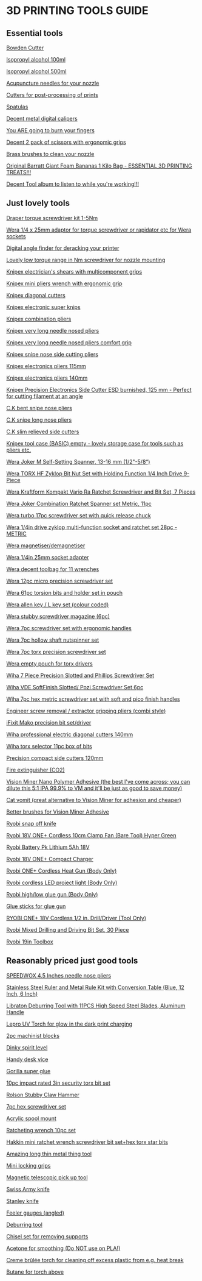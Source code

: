 # 3D PRINTING TOOLS GUIDE

## Essential tools

<a href="https://www.amazon.co.uk/gp/product/B015HA1NNA/?&_encoding=UTF8&tag=oernster-21&linkCode=ur2&linkId=51a86bed557d84cb6cef406055638f7b&camp=1634&creative=6738">Bowden Cutter<a>

<a href="https://www.amazon.co.uk/gp/product/B092TBHDL3/?&_encoding=UTF8&tag=oernster-21&linkCode=ur2&linkId=e10cc15a416761533995046f815537ef&camp=1634&creative=6738">Isopropyl alcohol 100ml</a>

<a href="https://www.amazon.co.uk/gp/product/B0924X4G9K/?&_encoding=UTF8&tag=oernster-21&linkCode=ur2&linkId=09090fc287b011369fb7a69116c5f39f&camp=1634&creative=6738">Isopropyl alcohol 500ml</a>

<a href="https://www.amazon.com/Hestya-Printer-Nozzle-Cleaning-Stainless/dp/B078HXTLX8/">Acupuncture needles for your nozzle</a>

<a href="https://www.amazon.co.uk/gp/product/B09S5VF7PC/?&_encoding=UTF8&tag=oernster-21&linkCode=ur2&linkId=24ce2cf69240f291f162a8d098e184c2&camp=1634&creative=6738">Cutters for post-processing of prints</a>

<a href="https://www.amazon.co.uk/gp/product/B075SLTY8B/?&_encoding=UTF8&tag=oernster-21&linkCode=ur2&linkId=e5d4fb2135400e505e6e4984db79cfb9&camp=1634&creative=6738">Spatulas</a>

<a href="https://www.amazon.co.uk/gp/product/B085ZGTR2P/?&_encoding=UTF8&tag=oernster-21&linkCode=ur2&linkId=48ab001e1f0eb864173c6dd670b0bc6d&camp=1634&creative=6738">Decent metal digital calipers</a>

<a href="https://www.amazon.co.uk/gp/product/B071QXB1BC/?&_encoding=UTF8&tag=oernster-21&linkCode=ur2&linkId=2e833237d8683ab460ee9b78e87a2b7d&camp=1634&creative=6738">You ARE going to burn your fingers</a>

<a href="https://www.amazon.co.uk/gp/product/B07H4LTQ1D/?&_encoding=UTF8&tag=oernster-21&linkCode=ur2&linkId=d97f76b84cfd4f60291ff2345a8262bc&camp=1634&creative=6738">Decent 2 pack of scissors with ergonomic grips</a>

<a href="https://www.amazon.co.uk/gp/product/B08D9QH3X3/?&_encoding=UTF8&tag=oernster-21&linkCode=ur2&linkId=52444864091dcc963c1f6e2be7726262&camp=1634&creative=6738">Brass brushes to clean your nozzle</a>

<a href="https://amzn.to/3MYJopO">Original Barratt Giant Foam Bananas 1 Kilo Bag - ESSENTIAL 3D PRINTING TREATS!!!</a>

<a href="https://www.amazon.co.uk/gp/product/B07ZW9PY6B/">Decent Tool album to listen to while you're working!!!</a>
  
## Just lovely tools

<a href="https://www.amazon.co.uk/gp/product/B0108AETW6/">Draper torque screwdriver kit 1-5Nm</a>

<a href="https://www.amazon.co.uk/gp/product/B06XW33DSN/">Wera 1/4 x 25mm adaptor for torque screwdriver or rapidator etc for Wera sockets</a>

<a href="https://www.amazon.co.uk/dp/B003NKALBC">Digital angle finder for deracking your printer</a>

<a href="https://www.amazon.co.uk/dp/B003AI9US2">Lovely low torque range in Nm screwdriver for nozzle mounting</a>

<a href="https://www.amazon.co.uk/gp/product/B07BMQ9BP5/">Knipex electrician's shears with multicomponent grips</a>

<a href="https://www.amazon.co.uk/gp/product/B005EXOK0Y/?&_encoding=UTF8&tag=oernster-21&linkCode=ur2&linkId=a1b56f1bab0036b868be7850ed2b3d47&camp=1634&creative=6738">Knipex mini pliers wrench with ergonomic grip</a>

<a href="https://www.amazon.co.uk/gp/product/B0001D8PE4/?&_encoding=UTF8&tag=oernster-21&linkCode=ur2&linkId=b3a0bd27a51e973289df214bb64f7dd0&camp=1634&creative=6738">Knipex diagonal cutters</a>

<a href="https://www.amazon.co.uk/gp/product/B0001P0CI4/?&_encoding=UTF8&tag=oernster-21&linkCode=ur2&linkId=f7392ca7f8752ffcec3e100113c4efd3&camp=1634&creative=6738">Knipex electronic super knips</a>

<a href="https://www.amazon.co.uk/gp/product/B0001D9J2G/?&_encoding=UTF8&tag=oernster-21&linkCode=ur2&linkId=192bc8c3ba7b6fa4d5eed2889c2168c5&camp=1634&creative=6738">Knipex combination pliers</a>

<a href="https://www.amazon.co.uk/gp/product/B002UU3R7Q?&_encoding=UTF8&tag=oernster-21&linkCode=ur2&linkId=6eba1029c5f05cf85c200b9e1f0cbf03&camp=1634&creative=6738">Knipex very long needle nosed pliers</a>

<a href="https://www.primetools.co.uk/product/knipex-31-15-160-flat-nose-pliers-needle-nose-pliers-multi-component-grips-chrome-plated-160mm/">Knipex very long needle nosed pliers comfort grip</a>

<a href="https://www.amazon.co.uk/dp/B00182TGFO?&_encoding=UTF8&tag=oernster-21&linkCode=ur2&linkId=47d6edcbddb84ac9ee6d11452220e617&camp=1634&creative=6738">Knipex snipe nose side cutting pliers</a>

<a href="https://www.amazon.co.uk/gp/product/B0001P0C1G/?&_encoding=UTF8&tag=oernster-21&linkCode=ur2&linkId=ed1b692c1f47ca8e5ea71679d6c4ce9f&camp=1634&creative=6738">Knipex electronics pliers 115mm</a>

<a href="https://www.amazon.co.uk/gp/product/B003RWS9I8/?&_encoding=UTF8&tag=oernster-21&linkCode=ur2&linkId=5106e94f95c0bc4df9eae6d72ef6d973&camp=1634&creative=6738">Knipex electronics pliers 140mm</a>

<a href="https://amzn.to/3K4RMDv">Knipex Precision Electronics Side Cutter ESD burnished, 125 mm - Perfect for cutting filament at an angle</a>

<a href="https://www.amazon.co.uk/gp/product/B00W1MKTGU/?&_encoding=UTF8&tag=oernster-21&linkCode=ur2&linkId=16b43828c134fe398ad021725083dd09&camp=1634&creative=6738">C.K bent snipe nose pliers</a>

<a href="https://www.amazon.co.uk/gp/product/B00W1OEBWG/?&_encoding=UTF8&tag=oernster-21&linkCode=ur2&linkId=9d3db4fbff110e73fc110a5a0f7d8208&camp=1634&creative=6738">C.K snipe long nose pliers</a>

<a href="https://www.amazon.co.uk/gp/product/B00W1MLOGY/?&_encoding=UTF8&tag=oernster-21&linkCode=ur2&linkId=10c6e362528c6bc18b7becef6000bb90&camp=1634&creative=6738">C.K slim relieved side cutters</a>

<a href="https://www.amazon.co.uk/gp/product/B000R2C9EG/">Knipex tool case (BASIC) empty - lovely storage case for tools such as pliers etc.</a>

<a href="https://amzn.to/3EuOMgG">Wera Joker M Self-Setting Spanner, 13-16 mm (1/2"-5/8“)</a>

<a href="https://amzn.to/42wwo0q">Wera TORX HF Zyklop Bit Nut Set with Holding Function 1/4 Inch Drive 9-Piece</a>
  
<a href="https://amzn.to/464iV34">Wera Kraftform Kompakt Vario Ra Ratchet Screwdriver and Bit Set, 7 Pieces</a>

<a href="https://amzn.to/3QEalm6">Wera Joker Combination Ratchet Spanner set Metric, 11pc</a>

<a href="https://www.amazon.co.uk/gp/product/B085CS7WDT/?&_encoding=UTF8&tag=oernster-21&linkCode=ur2&linkId=d2af585ec8fd083c347f4a00aabdcfd9&camp=1634&creative=6738">Wera turbo 17pc screwdriver set with quick release chuck</a>

<a href="https://www.amazon.co.uk/gp/product/B00IMF1CDO/">Wera 1/4in drive zyklop multi-function socket and ratchet set 28pc - METRIC</a>

<a href="https://www.amazon.co.uk/gp/product/B09TL2LSCL/?&_encoding=UTF8&tag=oernster-21&linkCode=ur2&linkId=d358c2be22b5ebf5879bf656fd9c6985&camp=1634&creative=6738">Wera magnetiser/demagnetiser</a>

<a href="https://www.amazon.co.uk/gp/product/B06XW33DSN/?&_encoding=UTF8&tag=oernster-21&linkCode=ur2&linkId=41e29b82a1c5d538cefcd86762e37bcf&camp=1634&creative=6738">Wera 1/4in 25mm socket adapter</a>

<a href="https://www.amazon.co.uk/gp/product/B00OHOXF0M/?&_encoding=UTF8&tag=oernster-21&linkCode=ur2&linkId=8241248d7457bdf0f64b429b85438c67&camp=1634&creative=6738">Wera decent toolbag for 11 wrenches</a>

<a href="https://www.amazon.co.uk/gp/product/B009ODV0PI/?&_encoding=UTF8&tag=oernster-21&linkCode=ur2&linkId=e8ac651a510ea9a1d52ee5dbe4ebc4a7&camp=1634&creative=6738">Wera 12pc micro precision screwdriver set</a>

<a href="https://www.amazon.co.uk/gp/product/B01BSOMS38/?&_encoding=UTF8&tag=oernster-21&linkCode=ur2&linkId=39805c01ac81b47452772c49a29428b7&camp=1634&creative=6738">Wera 61pc torsion bits and holder set in pouch</a>

<a href="https://www.amazon.co.uk/gp/product/B009ODV0OE/?&_encoding=UTF8&tag=oernster-21&linkCode=ur2&linkId=7edd5d697f253dda0d5bb13b474a1588&camp=1634&creative=6738">Wera allen key / L key set (colour coded)</a>

<a href="https://www.amazon.co.uk/dp/B08XTP1LR6/?&_encoding=UTF8&tag=oernster-21&linkCode=ur2&linkId=98409778282569e3754dc39924f5bfe8&camp=1634&creative=6738">Wera stubby screwdriver magazine (6pc)</a>

<a href="https://www.amazon.co.uk/gp/product/B08H242SJP/?&_encoding=UTF8&tag=oernster-21&linkCode=ur2&linkId=35105f03929cabe886e02249241a709a&camp=1634&creative=6738">Wera 7pc screwdriver set with ergonomic handles</a>

<a href="https://www.amazon.co.uk/gp/product/B00154Y0MY/?&_encoding=UTF8&tag=oernster-21&linkCode=ur2&linkId=4daeabfbea4c7dbc1efd3aa76d3d033e&camp=1634&creative=6738">Wera 7pc hollow shaft nutspinner set</a>

<a href="https://www.amazon.co.uk/gp/product/B007ICV4FS/?&_encoding=UTF8&tag=oernster-21&linkCode=ur2&linkId=a61ff1e467a900577096764f9e9bbe4a&camp=1634&creative=6738">Wera 7pc torx precision screwdriver set</a>

<a href="https://www.amazon.co.uk/gp/product/B0155KZV5S/?&_encoding=UTF8&tag=oernster-21&linkCode=ur2&linkId=26d937b53d958f9db15cdba58d181525&camp=1634&creative=6738">Wera empty pouch for torx drivers</a>

<a href="https://amzn.to/44c6WP4">Wiha 7 Piece Precision Slotted and Phillips Screwdriver Set</a>

<a href="https://amzn.to/42WoFc8">Wiha VDE SoftFinish Slotted/ Pozi Screwdriver Set 6pc</a>

<a href="https://www.amazon.co.uk/gp/product/B000T9W1GI/?&_encoding=UTF8&tag=oernster-21&linkCode=ur2&linkId=ba5aa628fd2723d555bae9ef86d52856&camp=1634&creative=6738">Wiha 7pc hex metric screwdriver set with soft and pico finish handles</a>

<a href="https://www.amazon.co.uk/dp/B002L6HJAA/?&_encoding=UTF8&tag=oernster-21&linkCode=ur2&linkId=ad0fec0664f1b1a8cea9ccf03a0fde95&camp=1634&creative=6738">Engineer screw removal / extractor gripping pliers (combi style)</a>

<a href="https://www.amazon.co.uk/gp/product/B0189YWOIO/?&_encoding=UTF8&tag=oernster-21&linkCode=ur2&linkId=2e6b95d7a015acd04376c6dfd355be98&camp=1634&creative=6738">iFixit Mako precision bit set/driver</a>

<a href="https://www.amazon.co.uk/gp/product/B07RMWXF4M/?&_encoding=UTF8&tag=oernster-21&linkCode=ur2&linkId=cc12455f93b166041230988fb0c32132&camp=1634&creative=6738">Wiha professional electric diagonal cutters 140mm</a>

<a href="https://www.amazon.co.uk/dp/B001US4RMI/?&_encoding=UTF8&tag=oernster-21&linkCode=ur2&linkId=ba30841642233ba65bd6ac67c1887e48&camp=1634&creative=6738">Wiha torx selector 11pc box of bits</a>

<a href="https://www.amazon.co.uk/gp/product/B000TGJSWG/?&_encoding=UTF8&tag=oernster-21&linkCode=ur2&linkId=7fa35918cb01a3156fb69962c2d86f29&camp=1634&creative=6738">Precision compact side cutters 120mm</a>

<a href="https://www.amazon.co.uk/gp/product/B00NPWP6GI/?&_encoding=UTF8&tag=oernster-21&linkCode=ur2&linkId=302591d51e650a4c327e71ce63a95f36&camp=1634&creative=6738">Fire extinguisher (CO2)</a>

<a href="https://visionminer.com/products/nano-polymer-adhesive">Vision Miner Nano Polymer Adhesive (the best I've come across; you can dilute this 5:1 IPA 99.9% to VM and it'll be just as good to save money)</a>

<a href="https://www.printyplease.uk/Accessories/CV120">Cat vomit (great alternative to Vision Miner for adhesion and cheaper)</a>

<a href="https://www.amazon.co.uk/gp/product/B0052UN1JA/?&_encoding=UTF8&tag=oernster-21&linkCode=ur2&linkId=72b0e681f47ddf21428bf7ae9ef72f07&camp=1634&creative=6738">Better brushes for Vision Miner Adhesive</a>

<a href="https://amzn.to/3pm9RpF">Ryobi snap off knife</a>

<a href="https://amzn.to/3Xk5Y15">Ryobi 18V ONE+ Cordless 10cm Clamp Fan (Bare Tool) Hyper Green</a>

<a href="https://www.amazon.co.uk/gp/product/B0117BTDT4/?&_encoding=UTF8&tag=oernster-21&linkCode=ur2&linkId=dbad5f930845c38319838f818003bce7&camp=1634&creative=6738">Ryobi Battery Pk Lithium 5Ah 18V</a>

<a href="https://www.amazon.co.uk/gp/product/B07124RR3T/?&_encoding=UTF8&tag=oernster-21&linkCode=ur2&linkId=d254ea2e89861dd63a953ca1177e73e4&camp=1634&creative=6738">Ryobi 18V ONE+ Compact Charger</a>

<a href="https://www.amazon.co.uk/gp/product/B07NQPLV5G/?&_encoding=UTF8&tag=oernster-21&linkCode=ur2&linkId=1d15ff03b6a970c3ecdc59a538520e61&camp=1634&creative=6738">Ryobi ONE+ Cordless Heat Gun (Body Only)</a>

<a href="https://www.amazon.co.uk/gp/product/B07QGRC18G/?&_encoding=UTF8&tag=oernster-21&linkCode=ur2&linkId=87198faf56ea5477ccb8a31e245bd015&camp=1634&creative=6738">Ryobi cordless LED project light (Body Only)</a>

<a href="https://www.amazon.co.uk/gp/product/B08YKCSHR4/?&_encoding=UTF8&tag=oernster-21&linkCode=ur2&linkId=85cf87eb1e9d09710b64549234d6bef9&camp=1634&creative=6738">Ryobi high/low glue gun (Body Only)</a>

<a href="https://www.amazon.co.uk/gp/product/B075K76SHF/?&_encoding=UTF8&tag=oernster-21&linkCode=ur2&linkId=ff464f3db3c3319f97d354bc06b6761c&camp=1634&creative=6738">Glue sticks for glue gun</a>

<a href="https://amzn.to/3WSFSSx">RYOBI ONE+ 18V Cordless 1/2 in. Drill/Driver (Tool Only)</a>

<a href="https://amzn.to/43MWmxP">Ryobi Mixed Drilling and Driving Bit Set, 30 Piece</a>

<a href="https://amzn.to/3rzQk5T">Ryobi 19in Toolbox</a>
  
## Reasonably priced just good tools

<a href="https://www.amazon.co.uk/dp/B0BSL4CQL5">SPEEDWOX 4.5 Inches needle nose pliers</a>

<a href="https://www.amazon.co.uk/dp/B0888HD7YZ">Stainless Steel Ruler and Metal Rule Kit with Conversion Table (Blue, 12 Inch, 6 Inch)</a>

<a href="https://amzn.to/3CLbS1Q">Libraton Deburring Tool with 11PCS High Speed Steel Blades, Aluminum Handle</a>

<a href="https://amzn.to/43ZZve7">Lepro UV Torch for glow in the dark print charging</a>

<a href="https://www.amazon.co.uk/gp/product/B07NY218RY/?&_encoding=UTF8&tag=oernster-21&linkCode=ur2&linkId=df28d09cb694edd154743198867e46a6&camp=1634&creative=6738">2pc machinist blocks</a>

<a href="https://www.amazon.co.uk/gp/product/B003UAT6KW/?&_encoding=UTF8&tag=oernster-21&linkCode=ur2&linkId=e2ac8cb136a6326b823f11189661cf5b&camp=1634&creative=6738">Dinky spirit level</a>

<a href="https://www.amazon.co.uk/dp/B001O51JCS/?&_encoding=UTF8&tag=oernster-21&linkCode=ur2&linkId=8c603f99805885f41ed63e5915ebc12e&camp=1634&creative=6738">Handy desk vice</a>

<a href="https://www.amazon.co.uk/dp/B003CT4XT0/?&_encoding=UTF8&tag=oernster-21&linkCode=ur2&linkId=e5f885478d544a54c362083e400e353b&camp=1634&creative=6738">Gorilla super glue</a>

<a href="https://www.amazon.co.uk/gp/product/B086K2DDS8/?&_encoding=UTF8&tag=oernster-21&linkCode=ur2&linkId=4f16e9dc27d2363899dbb9b1e7e3dbef&camp=1634&creative=6738">10pc impact rated 3in security torx bit set</a>

<a href="https://www.amazon.co.uk/gp/product/B00JITHXRM/?&_encoding=UTF8&tag=oernster-21&linkCode=ur2&linkId=2ac508df8827da5cbfb076a422e26d71&camp=1634&creative=6738">Rolson Stubby Claw Hammer</a>

<a href="https://www.amazon.co.uk/gp/product/B0854KM5PB/?&_encoding=UTF8&tag=oernster-21&linkCode=ur2&linkId=5e4e4255dfb7030142894bb3562e95d2&camp=1634&creative=6738">7pc hex screwdriver set</a>

<a href="https://www.amazon.co.uk/gp/product/B07872RX7G?&_encoding=UTF8&tag=oernster-21&linkCode=ur2&linkId=5796e6c686e2cf3fcbceac332588c25f&camp=1634&creative=6738">Acrylic spool mount</a>

<a href="https://www.amazon.co.uk/gp/product/B07W7TPJ3X/?&_encoding=UTF8&tag=oernster-21&linkCode=ur2&linkId=23afafbe19df9b3f5b117cc20d216a6c&camp=1634&creative=6738">Ratcheting wrench 10pc set</a>

<a href="https://www.amazon.co.uk/gp/product/B073WWCW4W/?&_encoding=UTF8&tag=oernster-21&linkCode=ur2&linkId=8b1b6d6f4a82ce4f19b4d61d3a213fd6&camp=1634&creative=6738">Hakkin mini ratchet wrench screwdriver bit set+hex torx star bits</a>

<a href="https://noclogger.com/products/noclogger-the-must-have-3d-printing-tool">Amazing long thin metal thing tool</a>

<a href="https://www.amazon.co.uk/gp/product/B074XF9HL3/?&_encoding=UTF8&tag=oernster-21&linkCode=ur2&linkId=b2039a69a0b8224d86864d387769dfac&camp=1634&creative=6738">Mini locking grips</a>

<a href="https://www.amazon.co.uk/gp/product/B001I78SK8/?&_encoding=UTF8&tag=oernster-21&linkCode=ur2&linkId=d2b2315cb704811842350d62261baf7a&camp=1634&creative=6738">Magnetic telescopic pick up tool</a>

<a href="https://www.amazon.co.uk/gp/product/B0001GS19K/?&_encoding=UTF8&tag=oernster-21&linkCode=ur2&linkId=fe3af98ec777c9c36a80e069157500c3&camp=1634&creative=6738">Swiss Army knife</a>

<a href="https://www.amazon.co.uk/gp/product/B000X2CYN6/?&_encoding=UTF8&tag=oernster-21&linkCode=ur2&linkId=b8e224b9e07fff252656eb338580980d&camp=1634&creative=6738">Stanley knife</a>

<a href="https://www.amazon.co.uk/gp/product/B07K8KQH47/?&_encoding=UTF8&tag=oernster-21&linkCode=ur2&linkId=766f42749f98f2666a42b99eeff3b332&camp=1634&creative=6738">Feeler gauges (angled)</a>

<a href="https://www.amazon.co.uk/gp/product/B07RHZ7T5C/?&_encoding=UTF8&tag=oernster-21&linkCode=ur2&linkId=3eeff279f830a9b7ea584c2224d4aeed&camp=1634&creative=6738">Deburring tool</a>

<a href="https://www.amazon.co.uk/gp/product/B07353DB6L/?&_encoding=UTF8&tag=oernster-21&linkCode=ur2&linkId=e2fc796b4d67b798183f987b11196426&camp=1634&creative=6738">Chisel set for removing supports</a>

<a href="https://www.amazon.co.uk/gp/product/B087M84WR7/?&_encoding=UTF8&tag=oernster-21&linkCode=ur2&linkId=cc3287b58610ab2dab635974d5c1a32e&camp=1634&creative=6738">Acetone for smoothing (Do NOT use on PLA!)</a>

<a href="https://www.amazon.co.uk/gp/product/B07L8YPYQK/?&_encoding=UTF8&tag=oernster-21&linkCode=ur2&linkId=40147629154436cff23e3c99771e429a&camp=1634&creative=6738">Creme brûlée torch for cleaning off excess plastic from e.g. heat break</a>

<a href="https://www.amazon.co.uk/gp/product/B00CX3L8IA/?&_encoding=UTF8&tag=oernster-21&linkCode=ur2&linkId=025336c8d920bf194feda74e760ebbbf&camp=1634&creative=6738">Butane for torch above</a>
